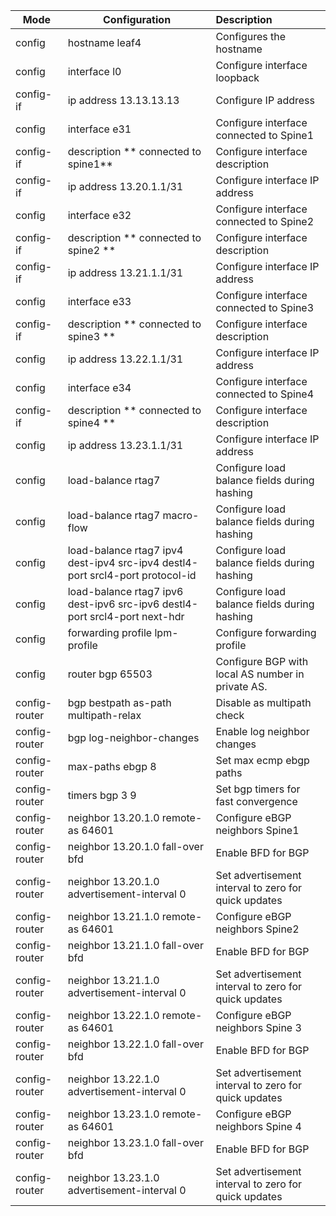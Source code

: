 

| Mode          | Configuration                                                | Description                                          |
| ------------- | ------------------------------------------------------------ | :--------------------------------------------------- |
| config        | hostname leaf4                                               | Configures the hostname                              |
| config        | interface l0                                                 | Configure interface loopback                         |
| config-if     | ip address 13.13.13.13                                       | Configure IP address                                 |
| config        | interface e31                                                | Configure interface connected  to Spine1             |
| config-if     | description ** connected to spine1**                         | Configure interface description                      |
| config-if     | ip address 13.20.1.1/31                                      | Configure interface IP address                       |
| config        | interface e32                                                | Configure interface connected to Spine2              |
| config-if     | description ** connected to spine2 **                        | Configure interface description                      |
| config-if     | ip address 13.21.1.1/31                                      | Configure interface IP address                       |
| config        | interface e33                                                | Configure interface connected to Spine3              |
| config-if     | description ** connected to spine3 **                        | Configure interface description                      |
| config        | ip address 13.22.1.1/31                                      | Configure interface IP address                       |
| config        | interface e34                                                | Configure interface connected to Spine4              |
| config-if     | description ** connected to spine4 **                        | Configure interface description                      |
| config        | ip address 13.23.1.1/31                                      | Configure interface IP address                       |
| config        | load-balance rtag7                                           | Configure load balance fields during hashing         |
| config        | load-balance rtag7 macro-flow                                | Configure load balance fields during hashing         |
| config        | load-balance rtag7 ipv4 dest-ipv4 src-ipv4 destl4-port srcl4-port protocol-id | Configure load balance fields during hashing         |
| config        | load-balance rtag7 ipv6 dest-ipv6 src-ipv6 destl4-port srcl4-port next-hdr | Configure load balance fields during hashing         |
| config        | forwarding profile lpm-profile                               | Configure  forwarding profile                        |
| config        | router bgp 65503                                             | Configure BGP with local AS number in private AS.    |
| config-router | bgp bestpath as-path multipath-relax                         | Disable as multipath check                           |
| config-router | bgp log-neighbor-changes                                     | Enable log neighbor changes                          |
| config-router | max-paths ebgp 8                                             | Set max ecmp ebgp paths                              |
| config-router | timers bgp 3 9                                               | Set bgp timers for fast convergence                  |
| config-router | neighbor 13.20.1.0 remote-as 64601                           | Configure eBGP neighbors Spine1                      |
| config-router | neighbor 13.20.1.0 fall-over bfd                             | Enable BFD for BGP                                   |
| config-router | neighbor 13.20.1.0 advertisement-interval 0                  | Set advertisement interval to zero for quick updates |
| config-router | neighbor 13.21.1.0 remote-as 64601                           | Configure eBGP neighbors Spine2                      |
| config-router | neighbor 13.21.1.0 fall-over bfd                             | Enable BFD for BGP                                   |
| config-router | neighbor 13.21.1.0 advertisement-interval 0                  | Set advertisement interval to zero for quick updates |
| config-router | neighbor 13.22.1.0 remote-as 64601                           | Configure eBGP neighbors Spine 3                     |
| config-router | neighbor 13.22.1.0 fall-over bfd                             | Enable BFD for BGP                                   |
| config-router | neighbor 13.22.1.0 advertisement-interval 0                  | Set advertisement interval to zero for quick updates |
| config-router | neighbor 13.23.1.0 remote-as 64601                           | Configure eBGP neighbors Spine 4                     |
| config-router | neighbor 13.23.1.0 fall-over bfd                             | Enable BFD for BGP                                   |
| config-router | neighbor 13.23.1.0 advertisement-interval 0                  | Set advertisement interval to zero for quick updates |


